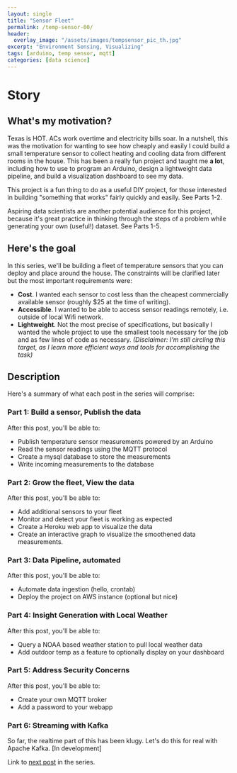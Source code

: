 ```yaml
---
layout: single
title: "Sensor Fleet"
permalink: /temp-sensor-00/
header:
  overlay_image: "/assets/images/tempsensor_pic_th.jpg"
excerpt: "Environment Sensing, Visualizing"
tags: [arduino, temp sensor, mqtt]
categories: [data science]
---
```

# Story
## What's my motivation?
Texas is HOT. ACs work overtime and electricity bills soar. In a nutshell, this was the motivation for wanting to see how cheaply and easily I could build a small temperature sensor to collect heating and cooling data from different rooms in the house. This has been a really fun project and taught me **a lot**, including how to use to program an Arduino, design a lightweight data pipeline, and build a visualization dashboard to see my data.

This project is a fun thing to do as a useful DIY project, for those interested in building "something that works" fairly quickly and easily. See Parts 1-2.

Aspiring data scientists are another potential audience for this project, because it's great practice in thinking through the steps of a problem while generating your own (useful!) dataset. See Parts 1-5.

## Here's the goal
In this series, we'll be building a fleet of temperature sensors that you can deploy and place around the house. The constraints will be clarified later but the most important requirements were:
* **Cost**. I wanted each sensor to cost less than the cheapest commercially available sensor (roughly $25 at the time of writing).
* **Accessible**. I wanted to be able to access sensor readings remotely, i.e. outside of local Wifi network.
* **Lightweight**. Not the most precise of specifications, but basically I wanted the whole project to use the smallest tools necessary for the job and as few lines of code as necessary. *(Disclaimer: I'm still circling this target, as I learn more efficient ways and tools for accomplishing the task)*

## Description
Here's a summary of what each post in the series will comprise:

### Part 1: Build a sensor, Publish the data
After this post, you'll be able to:
* Publish temperature sensor measurements powered by an Arduino
* Read the sensor readings using the MQTT protocol
* Create a mysql database to store the measurements
* Write incoming measurements to the database

### Part 2: Grow the fleet, View the data
After this post, you'll be able to:
* Add additional sensors to your fleet
* Monitor and detect your fleet is working as expected
* Create a Heroku web app to visualize the data
* Create an interactive graph to visualize the smoothened data measurements.

### Part 3: Data Pipeline, automated
After this post, you'll be able to:
- Automate data ingestion (hello, crontab)
- Deploy the project on AWS instance (optional but nice)

### Part 4: Insight Generation with Local Weather
After this post, you'll be able to:
- Query a NOAA based weather station to pull local weather data
- Add outdoor temp as a feature to optionally display on your dashboard

### Part 5: Address Security Concerns
After this post, you'll be able to:
- Create your own MQTT broker
- Add a password to your webapp

### Part 6: Streaming with Kafka
So far, the realtime part of this has been klugy. Let's do this for real with Apache Kafka.
[In development]

Link to [next post](/temp-sensor-01/) in the series.
